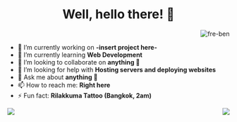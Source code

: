 <h1 align="center">
  Well, hello there! 🦝
</h1>
<p align="right"> <img src="https://komarev.com/ghpvc/?username=fre-ben&label=Profile%20views&color=d93a7c&style=flat" alt="fre-ben" /> </p>


- 🔭 I’m currently working on **-insert project here-**
- 🌱 I’m currently learning **Web Development**
- 👯 I’m looking to collaborate on **anything 🦝**
- 🤔 I’m looking for help with **Hosting servers and deploying websites**
- 💬 Ask me about **anything 🦝**
- 📫 How to reach me: **Right here**
- ⚡ Fun fact: **Rilakkuma Tattoo (Bangkok, 2am)**  
  
  
<p><img align="right" src="https://github-readme-stats.vercel.app/api/top-langs/?username=fre-ben&layout=compact&theme=radical&hide=ruby"></p>
<p>&nbsp;<img align="left" src="https://github-readme-stats.vercel.app/api?username=fre-ben&show_icons=true&theme=radical"></p>


 <!--
**fre-ben/fre-ben** is a ✨ _special_ ✨ repository because its `README.md` (this file) appears on your GitHub profile.
Here are some ideas to get you started:
- 
- 😄 Pronouns: ...
- 
-->

